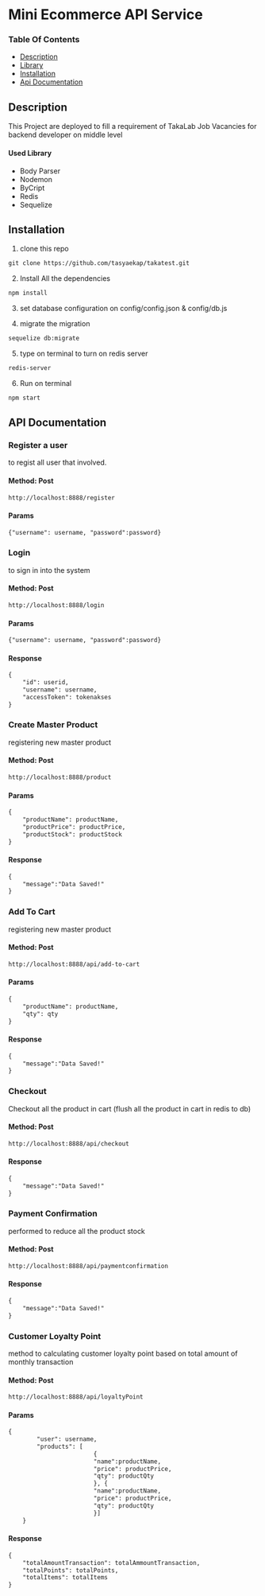 # Mini Ecommerce API Service

### Table Of Contents  

- [Description](#description)
- [Library](#used-library)
- [Installation](#installation)
- [Api Documentation](#api-documentation)

## Description

This Project are deployed to fill a requirement of TakaLab Job Vacancies for backend developer on middle level


#### Used Library

- Body Parser
- Nodemon
- ByCript
- Redis
- Sequelize

## Installation

1. clone this repo 
```html
git clone https://github.com/tasyaekap/takatest.git
```

2. Install All the dependencies
```html
npm install
```

3. set database configuration on config/config.json & config/db.js

4. migrate the migration
```html
sequelize db:migrate
```

5. type on terminal to turn on redis server
```html
redis-server
```

6. Run on terminal
```html
npm start
```

## API Documentation

### Register a user

to regist all user that involved.

#### Method: Post
```html
http://localhost:8888/register
```

#### Params
```html
{"username": username, "password":password}
```


### Login

to sign in into the system 

#### Method: Post
```html
http://localhost:8888/login
```

#### Params
```html
{"username": username, "password":password}
```

#### Response
```html
{
    "id": userid,
    "username": username,
    "accessToken": tokenakses
}
```

### Create Master Product

registering new master product

#### Method: Post
```html
http://localhost:8888/product
```

#### Params
```html
{
    "productName": productName,
    "productPrice": productPrice,
    "productStock": productStock
}
```

#### Response
```html
{
    "message":"Data Saved!"
}
```

### Add To Cart

registering new master product

#### Method: Post
```html
http://localhost:8888/api/add-to-cart
```

#### Params
```html
{   
    "productName": productName,
    "qty": qty
}
```

#### Response
```html
{
    "message":"Data Saved!"
}
```

### Checkout

Checkout all the product in cart (flush all the product in cart in redis to db)

#### Method: Post
```html
http://localhost:8888/api/checkout
```

#### Response
```html
{
    "message":"Data Saved!"
}
```

### Payment Confirmation

performed to reduce all the product stock 

#### Method: Post
```html
http://localhost:8888/api/paymentconfirmation
```

#### Response
```html
{
    "message":"Data Saved!"
}
```

### Customer Loyalty Point

method to calculating customer loyalty point based on total amount of monthly transaction

#### Method: Post
```html
http://localhost:8888/api/loyaltyPoint
```

#### Params
```html
{
        "user": username,
        "products": [  
                        {
                        "name":productName,
                        "price": productPrice,
                        "qty": productQty
                        }, {
                        "name":productName,
                        "price": productPrice,
                        "qty": productQty
                        }]
    }
```

#### Response
```html
{
    "totalAmountTransaction": totalAmmountTransaction,
    "totalPoints": totalPoints,
    "totalItems": totalItems
}
```